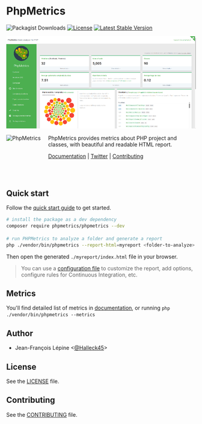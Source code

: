 # PhpMetrics


![Packagist Downloads](https://img.shields.io/packagist/dt/phpmetrics/phpmetrics)
[![License](https://poser.pugx.org/phpmetrics/phpmetrics/license.svg)](https://packagist.org/packages/phpmetrics/phpmetrics)
[![Latest Stable Version](https://poser.pugx.org/phpmetrics/phpmetrics/v/stable.svg)](https://packagist.org/packages/phpmetrics/phpmetrics)
<a href="https://github.com/sponsors/Halleck45"><img src="https://img.shields.io/static/v1?label=Sponsor&amp;message=%E2%9D%A4&amp;logo=GitHub&amp;color=%23fe8e86" alt=""></a>


![Standard report](./doc/overview.png)

<img src="https://phpmetrics.org/imagesmetrics-maintenability.png" height="80px" alt="PhpMetrics" align="left" style="margin-right:20px"/>

PhpMetrics provides metrics about PHP project and classes, with beautiful and readable HTML report. 

[Documentation](https://phpmetrics.github.io/website/) | [Twitter](https://twitter.com/Halleck45) | [Contributing](https://github.com/phpmetrics/PhpMetrics/blob/master/doc/contributing.md)

<br/><br/>


## Quick start

Follow the [quick start guide](https://phpmetrics.github.io/website/getting-started/) to get started.
```bash
# install the package as a dev dependency
composer require phpmetrics/phpmetrics --dev

# run PHPMetrics to analyze a folder and generate a report
php ./vendor/bin/phpmetrics --report-html=myreport <folder-to-analyze>
```

Then open the generated `./myreport/index.html` file in your browser. 

> You can use a [configuration file](https://phpmetrics.github.io/website/configuration/) to customize 
> the report, add options, configure rules for Continuous Integration, etc.

## Metrics

You'll find detailed list of metrics in [documentation](https://phpmetrics.github.io/website/metrics/), or 
running `php ./vendor/bin/phpmetrics --metrics`

## Author

+ Jean-François Lépine <[@Halleck45](https://twitter.com/Halleck45)>

## License

See the [LICENSE](LICENSE) file.

## Contributing

See the [CONTRIBUTING](doc/contributing.md) file.
